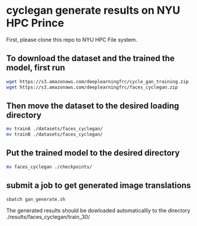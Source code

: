 # cyclegan generate results on NYU HPC Prince

First, please clone this repo to NYU HPC File system. 
## To download the dataset and the trained the model, first run 
```bash
wget https://s3.amazonaws.com/deeplearningfrc/cycle_gan_training.zip
wget https://s3.amazonaws.com/deeplearningfrc/faces_cyclegan.zip
```
## Then move the dataset to the desired loading directory
```bash
mv trainA ./datasets/faces_cyclegan/
mv trainB ./datasets/faces_cyclegan/
```
## Put the trained model to the desired directory 
```bash
mv faces_cyclegan ./checkpoints/
```
## submit a job to get generated image translations
```bash
sbatch gan_generate.sh
```
The generated results should be dowloaded automaticallly to the directory ./results/faces_cyclegan/train_30/

